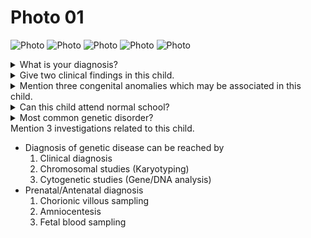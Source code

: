 # Photo 01

![Photo](/paediatrics/photo/01a.png)
![Photo](/paediatrics/photo/01b.png)
![Photo](/paediatrics/photo/01c.png)
![Photo](/paediatrics/photo/01d.png)
![Photo](/paediatrics/photo/01e.png)

<details>
  <summary>What is your diagnosis?</summary>
  Down's syndrome
</details>

<details>
<summary>Give two clinical findings in this child.</summary>

1. Small nose with flat nasal bridge
1. Prominent epicanthic folds
1. Low set ear
1. Small mouth
1. Protruded fissure tongue

</details>

<details>
<summary>Mention three congenital anomalies which may be associated in this child.</summary>

1. Congenital heart diseases (e.g., PDA, VSD, AVSD)
1. GI tract anomalies (Duodenal atresia, Esophageal atresia, Inperforated anus)
1. Prone to infection
1. Hypothyroidism
1. Increased risk of Leukaemia

</details>

<details>
<summary>Can this child attend normal school?</summary>
No
</details>

<details>
<summary>Most common genetic disorder?</summary>
Non-dysjunction (95%)
</details>

<deatils>
<summary>Mention 3 investigations related to this child.</summary>

- Diagnosis of genetic disease can be reached by
  1. Clinical diagnosis
  1. Chromosomal studies (Karyotyping)
  1. Cytogenetic studies (Gene/DNA analysis)
- Prenatal/Antenatal diagnosis
  1. Chorionic villous sampling
  1. Amniocentesis
  1. Fetal blood sampling

</deatils>
